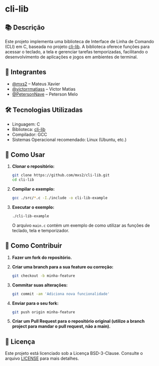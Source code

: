 # cli-lib

## 📚 Descrição

Este projeto implementa uma biblioteca de Interface de Linha de Comando (CLI) em C, baseada no projeto [cli-lib](https://github.com/tgfb/cli-lib). A biblioteca oferece funções para acessar o teclado, a tela e gerenciar tarefas temporizadas, facilitando o desenvolvimento de aplicações e jogos em ambientes de terminal.

## 👥 Integrantes

* [@mxs2](https://github.com/mxs2) – Mateus Xavier
* [@victorrmatiass](https://github.com/victorrmatiass) – Victor Matias
* [@PetersonNave](https://github.com/PetersonNave) – Peterson Melo

## 🛠️ Tecnologias Utilizadas

* Linguagem: C
* Biblioteca: [cli-lib](https://github.com/tgfb/cli-lib)
* Compilador: GCC
* Sistemas Operacional recomendado: Linux (Ubuntu, etc.)

## 🚀 Como Usar

1. **Clonar o repositório:**

   ```bash
   git clone https://github.com/mxs2/cli-lib.git
   cd cli-lib
   ```

2. **Compilar o exemplo:**

   ```bash
   gcc ./src/*.c -I./include -o cli-lib-example
   ```

3. **Executar o exemplo:**

   ```bash
   ./cli-lib-example
   ```

   O arquivo `main.c` contém um exemplo de como utilizar as funções de teclado, tela e temporizador.

## 🧪 Como Contribuir

1. **Fazer um fork do repositório.**

2. **Criar uma branch para a sua feature ou correção:**

   ```bash
   git checkout -b minha-feature
   ```

3. **Commitar suas alterações:**

   ```bash
   git commit -am 'Adiciona nova funcionalidade'
   ```

4. **Enviar para o seu fork:**

   ```bash
   git push origin minha-feature
   ```

5. **Criar um Pull Request para o repositório original (utilize a branch project para mandar o pull request, não a main).**

## 📄 Licença

Este projeto está licenciado sob a Licença BSD-3-Clause. Consulte o arquivo [LICENSE](https://github.com/tgfb/cli-lib/blob/main/LICENSE) para mais detalhes.
